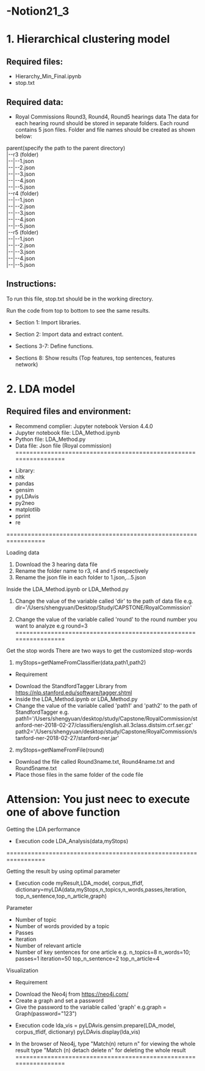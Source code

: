 # -Notion21_3

# 1. Hierarchical clustering model
## Required files:
 - Hierarchy_Min_Final.ipynb
 - stop.txt

## Required data:
 - Royal Commissions Round3, Round4, Round5 hearings data
 The data for each hearing round should be stored in separate folders. Each round contains 5 json files. Folder and file names should be created as shown below:

parent(specify the path to the parent directory)<br>
|--r3 (folder)<br>
|--|--1.json<br>
|--|--2.json<br>
|--|--3.json<br>
|--|--4.json<br>
|--|--5.json<br>
|--r4 (folder)<br>
|--|--1.json<br>
|--|--2.json<br>
|--|--3.json<br>
|--|--4.json<br>
|--|--5.json<br>
|--r5 (folder)<br>
|--|--1.json<br>
|--|--2.json<br>
|--|--3.json<br>
|--|--4.json<br>
|--|--5.json<br>

## Instructions:

To run this file, stop.txt should be in the working directory.

Run the code from top to bottom to see the same results.

 - Section 1: Import libraries.

 - Section 2: Import data and extract content.

 - Sections 3-7: Define functions.

 - Sections 8: Show results (Top features, top sentences, features network)
 
# 2. LDA model
## Required files and environment:
 - Recommend complier: Jupyter notebook Version 4.4.0
 - Jupyter notebook file: LDA_Method.ipynb
 - Python file: LDA_Method.py
 - Data file: Json file (Royal commission)
=================================================================

* Library:
* nltk
* pandas
* gensim
* pyLDAvis
* py2neo
* matplotlib
* pprint
* re

=================================================================

Loading data
1. Download the 3 hearing data file 
2. Rename the folder name to r3, r4 and r5 respectively
3. Rename the json file in each folder to 1.json,...5.json


Inside the LDA_Method.ipynb or LDA_Method.py
1. Change the value of the variable called 'dir' to the path of data file
e.g. dir='/Users/shengyuan/Desktop/Study/CAPSTONE/RoyalCommission'

2. Change the value of the variable called 'round' to the round number you want to analyze
e.g round=3                                                   
=================================================================

Get the stop words
There are two ways to get the customized stop-words
1. myStops=getNameFromClassifier(data,path1,path2)

- Requirement
* Download the StandfordTagger Library from https://nlp.stanford.edu/software/tagger.shtml
* Inside the LDA_Method.ipynb or LDA_Method.py
* Change the value of the variable called 'path1' and 'path2' to the path of StandfordTagger
e.g. path1='/Users/shengyuan/desktop/study/Capstone/RoyalCommission/stanford-ner-2018-02-27/classifiers/english.all.3class.distsim.crf.ser.gz'
path2='/Users/shengyuan/desktop/study/Capstone/RoyalCommission/stanford-ner-2018-02-27/stanford-ner.jar'

2. myStops=getNameFromFile(round)
* Download the file called Round3name.txt, Round4name.txt and Round5name.txt 
* Place those files in the same folder of the code file

Attension: You just neec to execute one of above function
=================================================================
Getting the LDA performance
- Execution code
LDA_Analysis(data,myStops)

=================================================================

Getting the result by using optimal parameter
- Execution code
myResult,LDA_model, corpus_tfidf, dictionary=myLDA(data,myStops,n_topics,n_words,passes,iteration, top_n_sentence,top_n_article,graph)

Parameter
* Number of topic
* Number of words provided by a topic
* Passes
* Iteration
* Number of relevant article
* Number of key sentences for one article
e.g.
n_topics=8
n_words=10;
passes=1
iteration=50
top_n_sentence=2
top_n_article=4

Visualization

- Requirement
* Download the Neo4j from https://neo4j.com/
* Create a graph and set a password
* Give the password to the variable called 'graph'
e.g.graph = Graph(password="123")

- Execution code
lda_vis = pyLDAvis.gensim.prepare(LDA_model, corpus_tfidf, dictionary)
pyLDAvis.display(lda_vis)

* In the browser of Neo4j, type "Match(n) return n" for viewing the whole result
type "Match (n) detach delete n" for deleting the whole result
=================================================================
